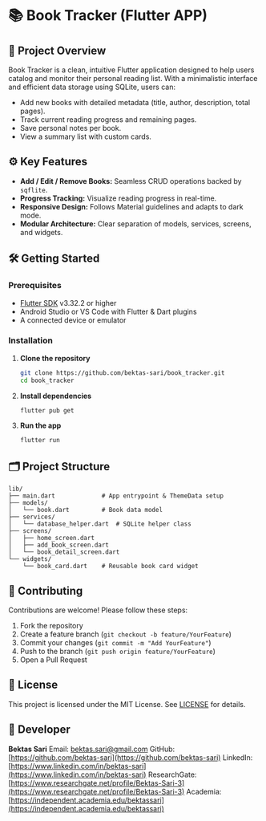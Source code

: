 # 📚 Book Tracker (Flutter APP)

## 🎯 Project Overview

Book Tracker is a clean, intuitive Flutter application designed to help users catalog and monitor their personal reading list. With a minimalistic interface and efficient data storage using SQLite, users can:

* Add new books with detailed metadata (title, author, description, total pages).
* Track current reading progress and remaining pages.
* Save personal notes per book.
* View a summary list with custom cards.

## ⚙️ Key Features

* **Add / Edit / Remove Books:** Seamless CRUD operations backed by `sqflite`.
* **Progress Tracking:** Visualize reading progress in real-time.
* **Responsive Design:** Follows Material guidelines and adapts to dark mode.
* **Modular Architecture:** Clear separation of models, services, screens, and widgets.

## 🛠️ Getting Started

### Prerequisites

* [Flutter SDK](https://flutter.dev/docs/get-started/install) v3.32.2 or higher
* Android Studio or VS Code with Flutter & Dart plugins
* A connected device or emulator

### Installation

1. **Clone the repository**

   ```bash
   git clone https://github.com/bektas-sari/book_tracker.git
   cd book_tracker
   ```
2. **Install dependencies**

   ```bash
   flutter pub get
   ```
3. **Run the app**

   ```bash
   flutter run
   ```

## 🗂️ Project Structure

```
lib/
├── main.dart             # App entrypoint & ThemeData setup
├── models/
│   └── book.dart         # Book data model
├── services/
│   └── database_helper.dart  # SQLite helper class
├── screens/
│   ├── home_screen.dart
│   ├── add_book_screen.dart
│   └── book_detail_screen.dart
└── widgets/
    └── book_card.dart    # Reusable book card widget
```

## 🤝 Contributing

Contributions are welcome! Please follow these steps:

1. Fork the repository
2. Create a feature branch (`git checkout -b feature/YourFeature`)
3. Commit your changes (`git commit -m "Add YourFeature"`)
4. Push to the branch (`git push origin feature/YourFeature`)
5. Open a Pull Request

## 📄 License

This project is licensed under the MIT License. See [LICENSE](LICENSE) for details.

## 👤 Developer

**Bektas Sari**
Email: [bektas.sari@gmail.com](mailto:bektas.sari@gmail.com)
GitHub: [https://github.com/bektas-sari](https://github.com/bektas-sari)
LinkedIn: [https://www.linkedin.com/in/bektas-sari](https://www.linkedin.com/in/bektas-sari)
ResearchGate: [https://www.researchgate.net/profile/Bektas-Sari-3](https://www.researchgate.net/profile/Bektas-Sari-3)
Academia: [https://independent.academia.edu/bektassari](https://independent.academia.edu/bektassari)
